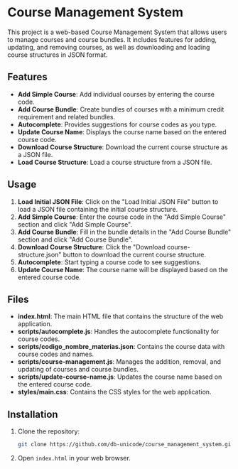 # Course Management System

This project is a web-based Course Management System that allows users to manage courses and course bundles. It includes features for adding, updating, and removing courses, as well as downloading and loading course structures in JSON format.



## Features

- **Add Simple Course**: Add individual courses by entering the course code.
- **Add Course Bundle**: Create bundles of courses with a minimum credit requirement and related bundles.
- **Autocomplete**: Provides suggestions for course codes as you type.
- **Update Course Name**: Displays the course name based on the entered course code.
- **Download Course Structure**: Download the current course structure as a JSON file.
- **Load Course Structure**: Load a course structure from a JSON file.

## Usage

1. **Load Initial JSON File**: Click on the "Load Initial JSON File" button to load a JSON file containing the initial course structure.
2. **Add Simple Course**: Enter the course code in the "Add Simple Course" section and click "Add Simple Course".
3. **Add Course Bundle**: Fill in the bundle details in the "Add Course Bundle" section and click "Add Course Bundle".
4. **Download Course Structure**: Click the "Download course-structure.json" button to download the current course structure.
5. **Autocomplete**: Start typing a course code to see suggestions.
6. **Update Course Name**: The course name will be displayed based on the entered course code.

## Files

- **index.html**: The main HTML file that contains the structure of the web application.
- **scripts/autocomplete.js**: Handles the autocomplete functionality for course codes.
- **scripts/codigo_nombre_materias.json**: Contains the course data with course codes and names.
- **scripts/course-management.js**: Manages the addition, removal, and updating of courses and course bundles.
- **scripts/update-course-name.js**: Updates the course name based on the entered course code.
- **styles/main.css**: Contains the CSS styles for the web application.

## Installation

1. Clone the repository:
    ```sh
    git clone https://github.com/db-unicode/course_management_system.git
    ```
2. Open `index.html` in your web browser.


